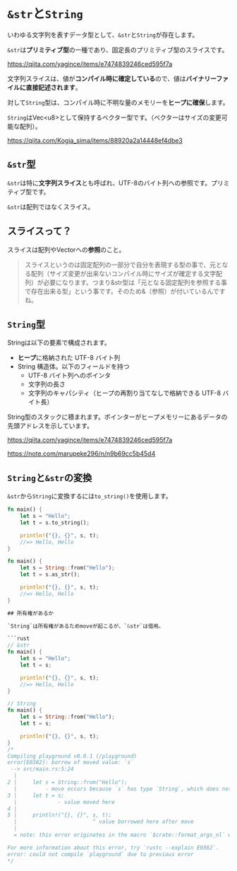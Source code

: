 # `&str`と`String`

いわゆる文字列を表すデータ型として、`&str`と`String`が存在します。

`&str`は**プリミティブ型**の一種であり、固定長のプリミティブ型のスライスです。

https://qiita.com/yagince/items/e7474839246ced595f7a

文字列スライスは、値が**コンパイル時に確定している**ので、値は**バイナリーファイルに直接記述されます**。

対して`String`型は、コンパイル時に不明な量のメモリーを**ヒープに確保**します。

`String`はVec\<u8\>として保持するベクター型です。（ベクターはサイズの変更可能な配列）。

https://qiita.com/Kogia_sima/items/88920a2a14448ef4dbe3

## `&str`型

`&str`は特に**文字列スライス**とも呼ばれ、UTF-8のバイト列への参照です。プリミティブ型です。

`&str`は配列ではなくスライス。

## スライスって？

スライスは配列やVectorへの**参照**のこと。

>スライスというのは固定配列の一部分で自分を表現する型の事で、元となる配列（サイズ変更が出来ないコンパイル時にサイズが確定する文字配列）が必要になります。つまり&str型は「元となる固定配列を参照する事で存在出来る型」という事です。そのため&（参照）が付いているんですね。

## `String`型

Stringは以下の要素で構成されます。

- **ヒープ**に格納された UTF-8 バイト列
- String 構造体。以下のフィールドを持つ
    - UTF-8 バイト列へのポインタ
    - 文字列の長さ
    - 文字列のキャパシティ（ヒープの再割り当てなしで格納できる UTF-8 バイト長）

String型のスタックに積まれます。ポインターがヒープメモリーにあるデータの先頭アドレスを示しています。

https://qiita.com/yagince/items/e7474839246ced595f7a

https://note.com/marupeke296/n/n9b69cc5b45d4

## `String`と`&str`の変換

`&str`から`String`に変換するには`to_string()`を使用します。

```rust
fn main() {
    let s = "Hello";
    let t = s.to_string();

    println!("{}, {}", s, t);
    //=> Hello, Hello
}
```

```rust
fn main() {
    let s = String::from("Hello");
    let t = s.as_str();

    println!("{}, {}", s, t);
    //=> Hello, Hello
}

## 所有権があるか

`String`は所有権があるためmoveが起こるが、`&str`は借用。

```rust
// &str
fn main() {
    let s = "Hello";
    let t = s;

    println!("{}, {}", s, t);
    //=> Hello, Hello
}
```

```rust
// String
fn main() {
    let s = String::from("Hello");
    let t = s;

    println!("{}, {}", s, t);
}
/*
Compiling playground v0.0.1 (/playground)
error[E0382]: borrow of moved value: `s`
 --> src/main.rs:5:24
  |
2 |     let s = String::from("Hello");
  |         - move occurs because `s` has type `String`, which does not implement the `Copy` trait
3 |     let t = s;
  |             - value moved here
4 |
5 |     println!("{}, {}", s, t);
  |                        ^ value borrowed here after move
  |
  = note: this error originates in the macro `$crate::format_args_nl` which comes from the expansion of the macro `println` (in Nightly builds, run with -Z macro-backtrace for more info)

For more information about this error, try `rustc --explain E0382`.
error: could not compile `playground` due to previous error
*/
```

